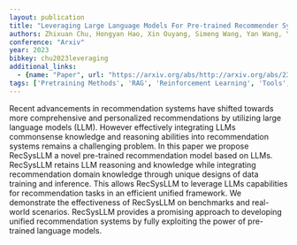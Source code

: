 ```yaml
---
layout: publication
title: "Leveraging Large Language Models For Pre-trained Recommender Systems"
authors: Zhixuan Chu, Hongyan Hao, Xin Ouyang, Simeng Wang, Yan Wang, Yue Shen, Jinjie Gu, Qing Cui, Longfei Li, Siqiao Xue, James Y Zhang, Sheng Li
conference: "Arxiv"
year: 2023
bibkey: chu2023leveraging
additional_links:
  - {name: "Paper", url: "https://arxiv.org/abs/http://arxiv.org/abs/2308.10837v1"}
tags: ['Pretraining Methods', 'RAG', 'Reinforcement Learning', 'Tools', 'Training Techniques']
---
```

Recent advancements in recommendation systems have shifted towards more comprehensive and personalized recommendations by utilizing large language models (LLM). However effectively integrating LLMs commonsense knowledge and reasoning abilities into recommendation systems remains a challenging problem. In this paper we propose RecSysLLM a novel pre-trained recommendation model based on LLMs. RecSysLLM retains LLM reasoning and knowledge while integrating recommendation domain knowledge through unique designs of data training and inference. This allows RecSysLLM to leverage LLMs capabilities for recommendation tasks in an efficient unified framework. We demonstrate the effectiveness of RecSysLLM on benchmarks and real-world scenarios. RecSysLLM provides a promising approach to developing unified recommendation systems by fully exploiting the power of pre-trained language models.
